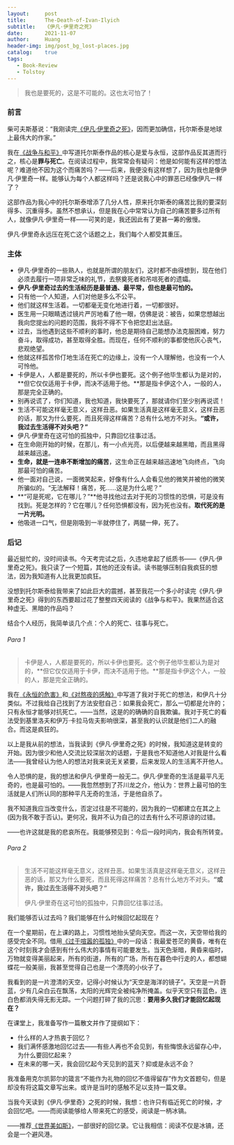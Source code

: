 ```yaml
---
layout:     post
title:      The-Death-of-Ivan-Ilyich
subtitle:   《伊凡·伊里奇之死》
date:       2021-11-07
author:     Huang
header-img: img/post_bg_lost-places.jpg
catalog:    true
tags:
   - Book-Review
   - Tolstoy
---
```


> 我也是要死的，这是不可能的。这也太可怕了！

### 前言

柴可夫斯基说：“我刚读完[《伊凡·伊里奇之死》](https://book.douban.com/subject/35491439/)，因而更加确信，托尔斯泰是地球上最伟大的作家。”

我在[《战争与和平》](https://huang-feiyu.github.io/2021/10/05/War-and-Peace)中写道托尔斯泰作品的核心是爱与永恒，这部作品反其道而行之，核心是**罪与死亡**。在阅读过程中，我常常会有疑问：他是如何能有这样的想法呢？难道他不因为这个而痛苦吗？——后来，我便没有这样想了，因为我也是像伊凡·伊里奇一样。能够认为每个人都这样吗？还是说我心中的罪恶已经像伊凡一样了？

这部作品为我心中的托尔斯泰增添了几分人性，原来托尔斯泰的痛苦比我的要深刻得多、沉重得多。虽然不想承认，但是我在心中常常认为自己的痛苦要多过所有人，就像伊凡·伊里奇一样——可笑的是，我还因此有了更甚一筹的傲慢。

伊凡·伊里奇永远压在死亡这个话题之上，我们每个人都受其重压。

### 主体

* 伊凡·伊里奇的一些熟人，也就是所谓的朋友们，这时都不由得想到，现在他们必须去履行一项非常乏味的礼节，去祭奠死者和吊唁死者的遗孀。
* **伊凡·伊里奇过去的生活经历是最普通、最平常，但也是最可怕的。**
* 只有他一个人知道，人们对他是多么不公平。
* 他们就这样生活着。一切都毫无变化地进行着，一切都很好。
* 医生用一只眼睛透过镜片严厉地看了他一眼，仿佛是说：被告，如果您想越出我向您提出的问题的范围，我将不得不下令把您赶出法庭。
* 过去，当他遇到这些不顺利的事时，他总是期待自己能想办法克服困难，努力奋斗，取得成功，甚至取得全胜。而现在，任何不顺利的事都使他灰心丧气，悲观绝望。
* 他就这样孤苦伶仃地生活在死亡的边缘上，没有一个人理解他，也没有一个人可怜他。
* 卡伊是人，人都是要死的，所以卡伊也要死。这个例子他毕生都认为是对的，**但它仅仅适用于卡伊，而决不适用于他。**那是指卡伊这个人，一般的人，那是完全正确的。
* 别再说谎了，你们知道，我也知道，我快要死了，那就请你们至少别再说谎！
* 生活不可能这样毫无意义，这样丑恶。如果生活真是这样毫无意义，这样丑恶的话，那又为什么要死，而且死得这样痛苦？总有什么地方不对头。**“或许，我过去生活得不对头吧？”**
* 伊凡·伊里奇在这可怕的孤独中，只靠回忆往事过活。
* 在生命刚开始的时候，在那儿，有一小点光亮，以后便越来越黑暗，而且黑得越来越迅速。
* **生命，就是一连串不断增加的痛苦**，这生命正在越来越迅速地飞向终点，飞向那最可怕的痛苦。
* 他一面对自己说，一面微笑起来，好像有什么人会看见他的微笑并被他的微笑所骗似的。“无法解释！痛苦，死……这是为什么呢？”
* **“可是死呢，它在哪儿？”**他寻找他过去对于死的习惯性的恐惧，可是没有找到。死是怎样的？它在哪儿？任何恐惧都没有，因为死也没有。**取代死的是一片光明。**
* 他吸进一口气，但是刚吸到一半就停住了，两腿一伸，死了。

### 后记

最近挺忙的，没时间读书。今天考完试之后，久违地拿起了纸质书——《伊凡·伊里奇之死》。我只读了一个短篇，其他的还没有读。读书能够压制自我疯狂的想法，因为我知道有人比我更加疯狂。

没想到托尔斯泰给我带来了如此巨大的震撼，甚至我花一个多小时读完《伊凡·伊里奇之死》得到的东西要超过花了整整四天阅读的《战争与和平》。我果然适合这种虚无、黑暗的作品吗？

结合个人经历，我简单谈几个点：个人的死亡、往事与死亡。

###### Para 1

> 卡伊是人，人都是要死的，所以卡伊也要死。这个例子他毕生都认为是对的，**但它仅仅适用于卡伊，而决不适用于他。**那是指卡伊这个人，一般的人，那是完全正确的。

我在[《永恒的危害》](https://xn--29s704loyd.com/2021/06/07/Essay-10/#para-2)和[《对熬夜的感触》](https://xn--29s704loyd.com/2021/08/21/Essay-26/#para-4)中写道了我对于死亡的想法，和伊凡十分类似。不过我给自己找到了方法安慰自己：如果我会死亡，那么一切都是允许的；只有永恒才能够对抗死亡。——当然，这是的的确确的自我欺骗。我对于死亡的看法受到基里洛夫和伊万·卡拉马佐夫影响很深，甚至我的认识就是他们二人的融合。而这是疯狂的。

以上是我从前的想法，当我读到《伊凡·伊里奇之死》的时候，我知道这是转变的开始。因为很少和他人交流比较深层次的话题，于是我也不知道他人对我是什么看法——我曾经认为他人的想法对我来说无关紧要，后来发现人的生活离不开他人。

令人恐惧的是，我的想法和伊凡·伊里奇一般无二。伊凡·伊里奇的生活是最平凡无奇的，也是最可怕的。——我忽然想到了芥川龙之介，他认为：世界上最可怕的生活就是人们所认同的那种平凡无奇的生活，于是他自杀了。

我不知道我应当改变什么，否定过往是不可能的，因为我的一切都建立在其之上(因为我不敢于否认)。更何况，我并不认为自己的过去有什么不可原谅的过错。

——也许这就是我的悲哀所在。我能够预见到：今后一段时间内，我会有所转变。

###### Para 2

> 生活不可能这样毫无意义，这样丑恶。如果生活真是这样毫无意义，这样丑恶的话，那又为什么要死，而且死得这样痛苦？总有什么地方不对头。**“或许，我过去生活得不对头吧？”**
>
> 伊凡·伊里奇在这可怕的孤独中，只靠回忆往事过活。

我们能够否认过去吗？我们能够在什么时候回忆起现在？

在一个星期前，在上课的路上，习惯性地抬头望向天空。而这一次，天空带给我的感受完全不同。借用[《过于喧嚣的孤独》](https://xn--29s704loyd.com/2021/06/12/Too-Loud-a-Solitude/)中的一段话：我最爱苍茫的黄昏，唯有在这个时刻我才会感到有什么伟大的事情有可能要发生。当天色渐暗，黄昏来临时，万物就变得美丽起来，所有的街道，所有的广场，所有在暮色中行走的人，都想蝴蝶花一般美丽，我甚至觉得自己也是一个漂亮的小伙子了。

我看到的是一片澄清的天空，记得小时候认为“天空是海洋的镜子”。天空是一片蔚蓝，少有几朵白云在飘荡，太阳的光辉完全被纯净所掩盖。似乎天空只有蓝色，连白色都消失得无影无踪。一个问题打碎了我的沉思：**要用多久我们才能回忆起现在？**

在课堂上，我准备写作一篇散文并作了提纲如下：

* 什么样的人才热衷于回忆？
* 我们满怀感激地回忆过去——有些人再也不会见到，有些悔恨永远留存心中，为什么要回忆起来？
* 在未来的哪一天，我会回忆起今天见到的蓝天？抑或是永远不会？

我准备用克尔凯郭尔的箴言“不能作为礼物的回忆不值得留存”作为文首题句，但是却没有将这篇文章写出来。或许是当时的感触不足以支持一篇文章。

当我今天读到《伊凡·伊里奇》之死的时候，我想：也许只有临近死亡的时候，才会回忆吧。——而阅读能够给人带来死亡的感受，阅读是一柄冰镐。

——推荐[《世界美如斯》](https://book.douban.com/subject/25740169/)，一部很好的回忆录。它让我相信：阅读不仅是冰镐，还会是一个避风港。
